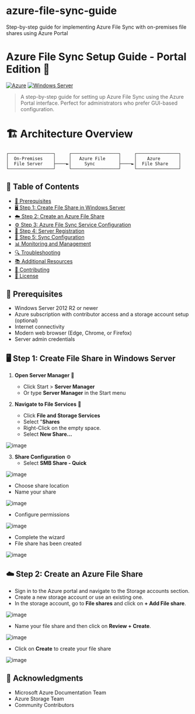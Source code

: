 # azure-file-sync-guide
Step-by-step guide for implementing Azure File Sync with on-premises file shares using Azure Portal

# Azure File Sync Setup Guide - Portal Edition 🔄

[![Azure](https://img.shields.io/badge/Azure-0089D6?style=flat-square&logo=microsoft-azure&logoColor=white)](https://azure.microsoft.com/)
[![Windows Server](https://img.shields.io/badge/Windows%20Server-0078D6?style=flat-square&logo=windows&logoColor=white)](https://www.microsoft.com/windows-server)


> A step-by-step guide for setting up Azure File Sync using the Azure Portal interface. Perfect for administrators who prefer GUI-based configuration.

#  🏗 Architecture Overview

```plaintext
┌─────────────────┐     ┌──────────────────┐     ┌────────────────┐
│  On-Premises    │     │   Azure File     │     │    Azure       │
│  File Server    ├────►│     Sync         ├────►│  File Share    │
└─────────────────┘     └──────────────────┘     └────────────────┘
```

## 📑 Table of Contents

- [🔧 Prerequisites](#prerequisites)
- [🖥️ Step 1: Create File Share in Windows Server](#step-1-create-file-share-in-windows-server)
- [☁️ Step 2: Create an Azure File Share](#step-2-create-an-azure-file-share)
- [⚙️ Step 3: Azure File Sync Service Configuration](#step-3-azure-file-sync-service-configuration)
- [📝 Step 4: Server Registration](#step-4-server-registration)
- [🔄 Step 5: Sync Configuration](#step-5-sync-configuration)
- [📊 Monitoring and Management](#monitoring-and-management)
- [🔍 Troubleshooting](#troubleshooting)
- [📚 Additional Resources](#additional-resources)
- [🤝 Contributing](#contributing)
- [📄 License](#license)

## 🔧 Prerequisites

- Windows Server 2012 R2 or newer
- Azure subscription with contributor access and a storage account setup (optional)
- Internet connectivity
- Modern web browser (Edge, Chrome, or Firefox)
- Server admin credentials

## 🖥️ Step 1: Create File Share in Windows Server

1. **Open Server Manager** 🚀
   - Click Start > **Server Manager**
   - Or type **Server Manager** in the Start menu

2. **Navigate to File Services** 📂
   - Click **File and Storage Services**
   - Select "**Shares**
   - Right-Click on the empty space.
   - Select **New Share...**
  
![image](https://github.com/user-attachments/assets/0b3c7210-194a-477a-a2f8-e1691236e623)


3. **Share Configuration** ⚙️
   - Select **SMB Share - Quick**

![image](https://github.com/user-attachments/assets/5bd7878e-dd45-4cff-8049-3a76cfad2ab1)

   - Choose share location
   - Name your share

     
![image](https://github.com/user-attachments/assets/3a8a7f70-17de-4e3a-9303-0afa05175443)

     
   - Configure permissions


![image](https://github.com/user-attachments/assets/bb576a2e-2d61-43b3-bc2c-71a078d76e66)

   - Complete the wizard
   - File share has been created

![image](https://github.com/user-attachments/assets/1e111799-6f84-4380-8269-705cbc041235)


## ☁️ Step 2: Create an Azure File Share

  - Sign in to the Azure portal and navigate to the Storage accounts section.
  - Create a new storage account or use an existing one.
  - In the storage account, go to **File shares** and click on **+ Add File share**.


![image](https://github.com/user-attachments/assets/f3c253d1-dc74-4805-b480-002c2215a70b)


 - Name your file share and then click on **Review + Create**.


![image](https://github.com/user-attachments/assets/9143c7fa-2cc2-491d-bda2-837119a841f5)

- Click on **Create** to create your file share

![image](https://github.com/user-attachments/assets/6ef60c8a-b3b1-4071-aca0-7e18f0f2b3ed)


## 🙏 Acknowledgments

- Microsoft Azure Documentation Team
- Azure Storage Team
- Community Contributors
